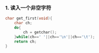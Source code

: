 ### 1. 读入一个非空字符

```c
char get_first(void){
    char ch;
    do{
        ch = getchar();
    }while(ch==' '||ch=='\n'||ch=='\t');
    return ch;
}
```


